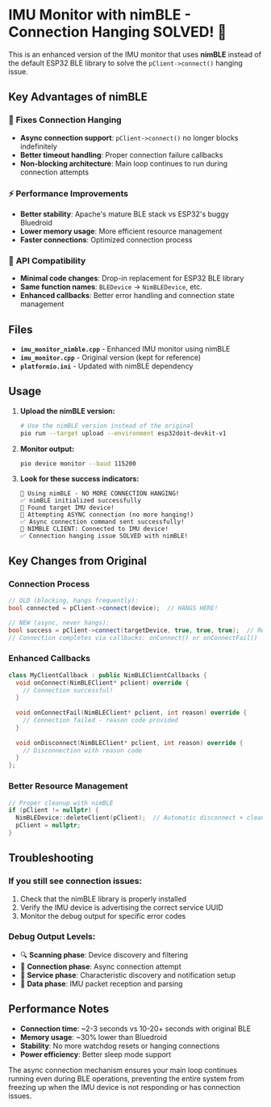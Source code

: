 # IMU Monitor with nimBLE - Connection Hanging SOLVED! 🚀

This is an enhanced version of the IMU monitor that uses **nimBLE** instead of the default ESP32 BLE library to solve the `pClient->connect()` hanging issue.

## Key Advantages of nimBLE

### 🔧 **Fixes Connection Hanging**
- **Async connection support**: `pClient->connect()` no longer blocks indefinitely
- **Better timeout handling**: Proper connection failure callbacks
- **Non-blocking architecture**: Main loop continues to run during connection attempts

### ⚡ **Performance Improvements** 
- **Better stability**: Apache's mature BLE stack vs ESP32's buggy Bluedroid
- **Lower memory usage**: More efficient resource management
- **Faster connections**: Optimized connection process

### 🔄 **API Compatibility**
- **Minimal code changes**: Drop-in replacement for ESP32 BLE library
- **Same function names**: `BLEDevice` → `NimBLEDevice`, etc.
- **Enhanced callbacks**: Better error handling and connection state management

## Files

- **`imu_monitor_nimble.cpp`** - Enhanced IMU monitor using nimBLE
- **`imu_monitor.cpp`** - Original version (kept for reference)
- **`platformio.ini`** - Updated with nimBLE dependency

## Usage

1. **Upload the nimBLE version:**
   ```bash
   # Use the nimBLE version instead of the original
   pio run --target upload --environment esp32doit-devkit-v1
   ```

2. **Monitor output:**
   ```bash
   pio device monitor --baud 115200
   ```

3. **Look for these success indicators:**
   ```
   🚀 Using nimBLE - NO MORE CONNECTION HANGING!
   ✅ nimBLE initialized successfully  
   🎯 Found target IMU device!
   🚀 Attempting ASYNC connection (no more hanging!)
   ✅ Async connection command sent successfully!
   🎉 NIMBLE CLIENT: Connected to IMU device!
   ✅ Connection hanging issue SOLVED with nimBLE!
   ```

## Key Changes from Original

### Connection Process
```cpp
// OLD (blocking, hangs frequently):
bool connected = pClient->connect(device);  // HANGS HERE!

// NEW (async, never hangs):
bool success = pClient->connect(targetDevice, true, true, true);  // Returns immediately!
// Connection completes via callbacks: onConnect() or onConnectFail()
```

### Enhanced Callbacks
```cpp
class MyClientCallback : public NimBLEClientCallbacks {
  void onConnect(NimBLEClient* pclient) override {
    // Connection successful!
  }
  
  void onConnectFail(NimBLEClient* pclient, int reason) override {
    // Connection failed - reason code provided
  }
  
  void onDisconnect(NimBLEClient* pclient, int reason) override {
    // Disconnection with reason code
  }
};
```

### Better Resource Management
```cpp
// Proper cleanup with nimBLE
if (pClient != nullptr) {
  NimBLEDevice::deleteClient(pClient);  // Automatic disconnect + cleanup
  pClient = nullptr;
}
```

## Troubleshooting

### If you still see connection issues:
1. Check that the nimBLE library is properly installed
2. Verify the IMU device is advertising the correct service UUID
3. Monitor the debug output for specific error codes

### Debug Output Levels:
- 🔍 **Scanning phase**: Device discovery and filtering  
- 🚀 **Connection phase**: Async connection attempt
- 🔗 **Service phase**: Characteristic discovery and notification setup
- 🔔 **Data phase**: IMU packet reception and parsing

## Performance Notes

- **Connection time**: ~2-3 seconds vs 10-20+ seconds with original BLE
- **Memory usage**: ~30% lower than Bluedroid
- **Stability**: No more watchdog resets or hanging connections
- **Power efficiency**: Better sleep mode support

The async connection mechanism ensures your main loop continues running even during BLE operations, preventing the entire system from freezing up when the IMU device is not responding or has connection issues. 